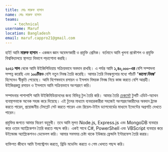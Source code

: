 ```yaml
---
title: মোঃ মারুফ হাসান
name: মোঃ মারুফ হাসান
teams:
    - technical
username: Maruf
location: Bangladesh
email: maruf.cappro21@gmail.com
---
```


হাই! আমি **মারুফ হাসান** - একজন জ্ঞান অন্বেষণকারী ও প্রযুক্তি প্রেমিক। বর্তমানে আমি খুলনা প্রকৌশল ও প্রযুক্তি বিশ্ববিদ্যালয়ে স্থাপত্য বিভাগে পড়াশোনা করছি।

**২০২১ সাল** থেকে আমি উইকিপিডিয়ায় সক্রিয়ভাবে অবদান রাখছি। এ পর্যন্ত আমি **১,৪০,০০০-এর** বেশি সম্পাদনা সম্পন্ন করেছি এবং **১০০টিরও** বেশি নতুন নিবন্ধ তৈরি করেছি। আমার তৈরি নিবন্ধগুলোর মধ্যে পাঁচটি ***'ভালো নিবন্ধ'*** হিসেবেও স্বীকৃতি পেয়েছে। আমি বিশেষভাবে রসায়ন ও ইসলাম বিষয়ক নিবন্ধ নিয়ে কাজ করতে বেশি আগ্রহী। উইকিপ্রকল্প রসায়ন ও ইসলামে আমি সক্রিয়ভাবে অংশগ্রহণ করি।

সম্পাদনার পাশাপাশি আমি উইকিমিডিয়ানদের জন্য বিভিন্ন টুল তৈরি করি। আমার তৈরি [চেকমেট](https://checkmate.toolforge.org/) টুলটি এডিট-অ্যাথন ব্যবস্থাপনাকে অনেক সহজ করে দিয়েছে। এই টুলের মাধ্যমে ব্যবহারকারীরা সহজেই অংশগ্রহণকারীদের অবদান ট্র্যাক করতে পারেন, প্রয়োজনীয় টেমপ্লেট সেট করতে পারেন এবং রিয়েল-টাইম ড্যাশবোর্ডের মাধ্যমে ইভেন্টের অগ্রগতি দেখতে পারেন।

প্রযুক্তির জগতে আমার বিচরণ বহুমুখী। তবে আমি মূলত Node.js, Express.js এবং MongoDB ব্যবহার করে ওয়েব অ্যাপ্লিকেশন তৈরি করতে পছন্দ করি। একই সাথে C#, PowerShell এবং VBScript ব্যবহার করে উইন্ডোজ অ্যাপ্লিকেশনও ডেভেলপ করি। আমার সবসময় চেষ্টা থাকে ইউজার ফ্রেন্ডলি ইন্টারফেস তৈরি করার।

ব্যক্তিগত জীবনে আমি ইলাস্ট্রেশন করতে, থ্রিডি মডেলিং করতে ও গেম খেলতে পছন্দ করি।
